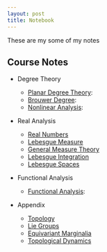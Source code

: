 ```yaml
---
layout: post
title: Notebook
---
```


These are my some of my notes

## Course Notes

- Degree Theory
    - [Planar Degree Theory](degree_theory.md): 
    - [Brouwer Degree](brouwer_degree.md): 
    - [Nonlinear Analysis](nonlinear_analysis.md): 

- Real Analysis
    - [Real Numbers](real_numbers.md)
    - [Lebesgue Measure](lebesgue_measure.md)
    - [General Measure Theory](general_measure.md)
    - [Lebesgue Integration](lebesgue_integration.md)
    - [Lebesgue Spaces](lebesgue_spaces.md)

- Functional Analysis
    - [Functional Analysis](functional_analysis.md): 

- Appendix
    - [Topology](topology.md)
    - [Lie Groups](lie_groups.md)
    - [Equivariant Marginalia](equivariant_marginalia.md)
    - [Topological Dynamics](topological_dynamics.md)


